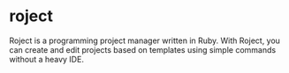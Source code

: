# roject
Roject is a programming project manager written in Ruby. With Roject, you can create and edit projects based on templates using simple commands without a heavy IDE.
